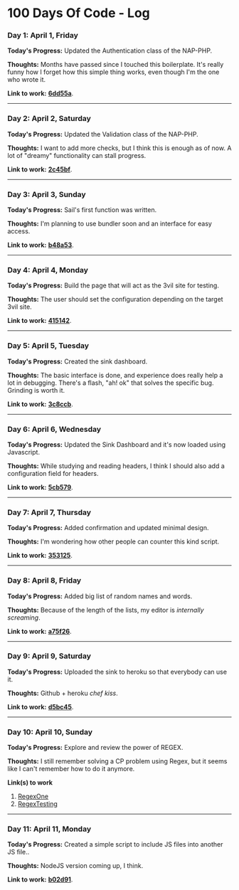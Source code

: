 # 100 Days Of Code - Log

### Day 1:  April 1, Friday

**Today's Progress:** Updated the Authentication class of the NAP-PHP.

**Thoughts:** Months have passed since I touched this boilerplate. It's really funny how I forget how this simple thing works, even though I'm the one who wrote it.

**Link to work:** [**6dd55a**](https://github.com/frozeeen/Nap-PHP/tree/6dd55ab2b4ea3fb8277bc8375c3b65498ee903d1).

---

### Day 2:  April 2, Saturday

**Today's Progress:** Updated the Validation class of the NAP-PHP.

**Thoughts:** I want to add more checks, but I think this is enough as of now. A lot of "dreamy" functionality can stall progress.

**Link to work:** [**2c45bf**](https://github.com/frozeeen/Nap-PHP/tree/2c45bf31c84ce9c5ee724c3ba2d3aa6604fd1cd1).

---

### Day 3:  April 3, Sunday

**Today's Progress:** Sail's first function was written.

**Thoughts:** I'm planning to use bundler soon and an interface for easy access.

**Link to work:** [**b48a53**](https://github.com/frozeeen/sink/tree/b48a53408ac534435a08c0412e5ba609a0b4ec77).

---

### Day 4:  April 4, Monday

**Today's Progress:** Build the page that will act as the 3vil site for testing.

**Thoughts:** The user should set the configuration depending on the target 3vil site.

**Link to work:** [**415142**](https://github.com/frozeeen/sink/tree/415142d3d1bb0dc53e59870817e672e4a0afe9b3).

---

### Day 5:  April 5, Tuesday

**Today's Progress:** Created the sink dashboard.

**Thoughts:** The basic interface is done, and experience does really help a lot in debugging. There's a flash, "ah! ok" that solves the specific bug. Grinding is worth it.

**Link to work:** [**3c8ccb**](https://github.com/frozeeen/sink/tree/3c8ccb465d3cf8d7b8f721fba3229e831a069a62).

---

### Day 6:  April 6, Wednesday

**Today's Progress:** Updated the Sink Dashboard and it's now loaded using Javascript.

**Thoughts:** While studying and reading headers, I think I should also add a configuration field for headers.

**Link to work:** [**5cb579**](https://github.com/frozeeen/sink/tree/5cb5796e6489ff987bb7dcc9e56b0dc170c8ada1).

---

### Day 7:  April 7, Thursday

**Today's Progress:** Added confirmation and updated minimal design.

**Thoughts:** I'm wondering how other people can counter this kind script.

**Link to work:** [**353125**](https://github.com/frozeeen/sink/tree/3531253486ab1e273c8a3442e9f92e0d062c566c).

---

### Day 8:  April 8, Friday

**Today's Progress:** Added big list of random names and words.

**Thoughts:** Because of the length of the lists, my editor is *internally screaming*.

**Link to work:** [**a75f26**](https://github.com/frozeeen/sink/tree/a75f266470f1108fc647429ca8b9e2bfe4d103cd).

---

### Day 9:  April 9, Saturday

**Today's Progress:** Uploaded the sink to heroku so that everybody can use it.

**Thoughts:** Github + heroku *chef kiss*.

**Link to work:** [**d5bc45**](https://github.com/frozeeen/sink/tree/d5bc45568e4d1148d217be4217e842095f75e735).

---

### Day 10:  April 10, Sunday

**Today's Progress:** Explore and review the power of REGEX.

**Thoughts:** I still remember solving a CP problem using Regex, but it seems like I can't remember how to do it anymore.

**Link(s) to work**
1. [RegexOne](https://regexone.com)
2. [RegexTesting](https://www.regextester.com)

---

### Day 11:  April 11, Monday

**Today's Progress:** Created a simple script to include JS files into another JS file..

**Thoughts:** NodeJS version coming up, I think.

**Link to work:** [**b02d91**](https://github.com/frozeeen/includejs/tree/b02d91a8e08516b33fe0a90c73c366e2fce78432).